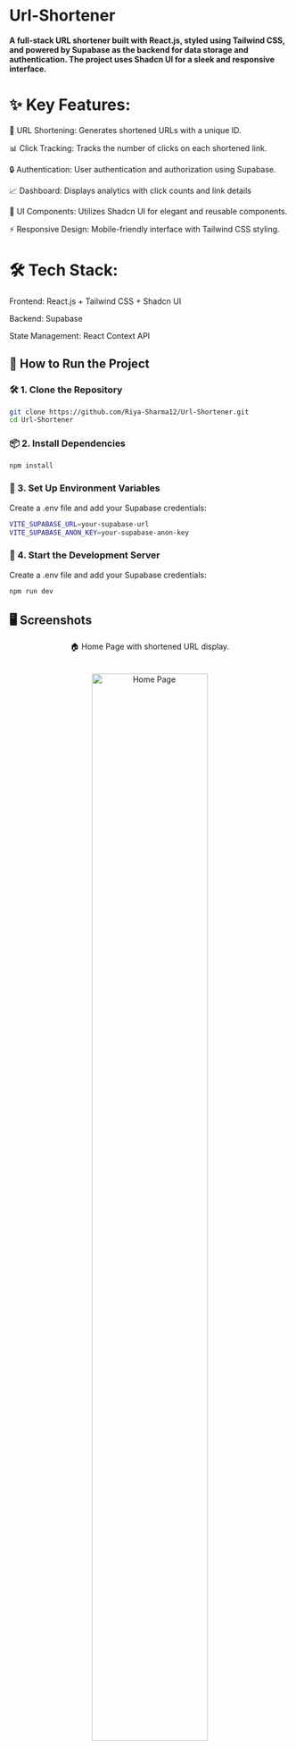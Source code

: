 # Url-Shortener

**A full-stack URL shortener built with React.js, styled using Tailwind CSS, and powered by Supabase as the backend for data storage and authentication. The project uses Shadcn UI for a sleek and responsive interface.**

# ✨ Key Features:

🔗 URL Shortening: Generates shortened URLs with a unique ID.

📊 Click Tracking: Tracks the number of clicks on each shortened link.

🔒 Authentication: User authentication and authorization using Supabase.

📈 Dashboard: Displays analytics with click counts and link details

🎯 UI Components: Utilizes Shadcn UI for elegant and reusable components.

⚡ Responsive Design: Mobile-friendly interface with Tailwind CSS styling.


 # 🛠️ Tech Stack:

Frontend: React.js + Tailwind CSS + Shadcn UI

Backend: Supabase

State Management: React Context API

##  🚀 How to Run the Project

### 🛠️ 1. Clone the Repository
```bash
git clone https://github.com/Riya-Sharma12/Url-Shortener.git
cd Url-Shortener
```
### 📦 2. Install Dependencies
```bash
npm install
```
### 🔑 3.  Set Up Environment Variables
Create a .env file and add your Supabase credentials:
```bash
VITE_SUPABASE_URL=your-supabase-url  
VITE_SUPABASE_ANON_KEY=your-supabase-anon-key  
```
### 🚀 4.  Start the Development Server
Create a .env file and add your Supabase credentials:
```bash
npm run dev 
```
## 🖥️ Screenshots  

<div align="center">
  <figure>
     <figcaption>🏠 Home Page with shortened URL display.</figcaption>
    <br>
     <br>
    <img src="./screenshots/homePage.png" alt="Home Page" width="70%" style="border-radius: 10px;"/>
  </figure>
<br>
 <br>
  <figure>
   <figcaption>🔐 Authentication Page.</figcaption>
     <br>
       <br>
    <img src="./screenshots/authentication.png" alt="Auth" width="70%" style="border-radius: 10px;"/>
  </figure>
 <br>
 <br>

  <figure>
       <figcaption>📊 Dashboard Page with all your links.</figcaption>
     <br>
    <br>
    <img src="./screenshots/dashboard.png" alt="Dashboard" width="70%" style="border-radius: 10px;"/>
  </figure>

   <br>
 <br>
  <figure>
          <figcaption>📈 Statistics Page with number of clicks , Location from where the clicks are done and the dype of device .</figcaption>
       <br>
 <br>
    <img src="./screenshots/statsPage.png" alt="stats" width="70%" style="border-radius: 10px;"/>
  </figure>

</div>
